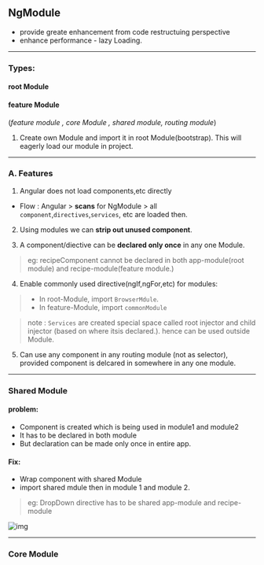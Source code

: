 ## NgModule
- provide greate enhancement from code restructuing perspective
- enhance performance - lazy Loading.

***
### Types:
#### root Module

#### feature Module 
(_feature module , core Module , shared module, routing module_)
1. Create own Module and import it in root Module(bootstrap). This will eagerly load our module in project.

***
### A. Features
1. Angular does not load components,etc directly
 - Flow : Angular > **scans** for NgModule > all `component`,`directives`,`services`, etc are loaded then.

2. Using modules we can **strip out unused component**.

3. A component/diective can be **declared only once** in any one Module. 
> eg: recipeComponent cannot be declared in both app-module(root module) and recipe-module(feature module.)

4. Enable commonly used directive(ngIf,ngFor,etc) for modules:
> - In root-Module, import `BrowserMdule`.
> - In feature-Module,  import `commonModule` 

> note : `Services` are created special space called root injector and child injector (based on where itsis declared.). hence can be used outside Module.

5. Can use any component in any routing module (not as selector), provided component is delcared in somewhere in any one module.

***

### Shared Module

#### problem:
- Component is created which is being used in module1 and module2
- It has to be declared in both module
- But declaration can be made only once in entire app.

#### Fix:
- Wrap component with shared Module
- import shared mdule then in module 1 and module 2.

> eg: DropDown directive has to be shared app-module and recipe-module

![img](https://github.com/lekhrajdinkar/NG6/blob/master/notes/assets/ngmod/006.jpg)


***

### Core Module

